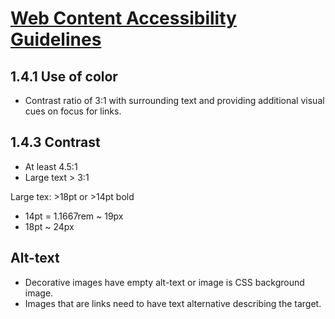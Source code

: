 # [Web Content Accessibility Guidelines](https://www.w3.org/WAI/WCAG21/quickref/)

## 1.4.1 Use of color

- Contrast ratio of 3:1 with surrounding text and providing additional visual cues on focus for links.

## 1.4.3 Contrast

- At least 4.5:1
- Large text > 3:1

Large tex: >18pt or >14pt bold

- 14pt = 1.1667rem ~ 19px
- 18pt ~ 24px

## Alt-text

- Decorative images have empty alt-text or image is CSS background image.
- Images that are links need to have text alternative describing the target.
